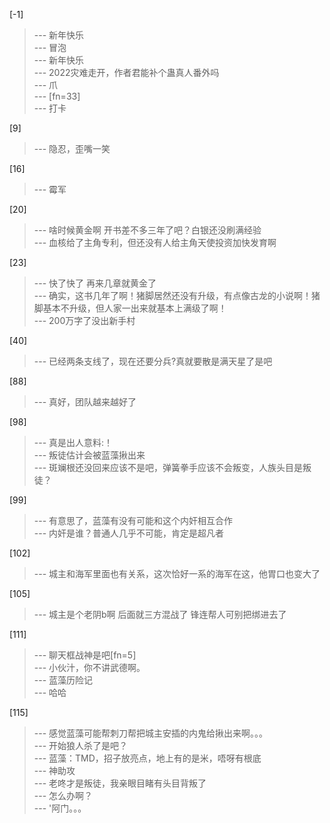 
[-1] 
>--- 新年快乐<br>
>--- 冒泡<br>
>--- 新年快乐<br>
>--- 2022灾难走开，作者君能补个蛊真人番外吗<br>
>--- 爪<br>
>--- [fn=33]<br>
>--- 打卡<br>

[9] 
>--- 隐忍，歪嘴一笑<br>

[16] 
>--- 霉军<br>

[20] 
>--- 啥时候黄金啊 开书差不多三年了吧？白银还没刷满经验<br>
>--- 血核给了主角专利，但还没有人给主角天使投资加快发育啊<br>

[23] 
>--- 快了快了  再来几章就黄金了<br>
>--- 确实，这书几年了啊！猪脚居然还没有升级，有点像古龙的小说啊！猪脚基本不升级，但人家一出来就基本上满级了啊！<br>
>--- 200万字了没出新手村<br>

[40] 
>--- 已经两条支线了，现在还要分兵?真就要散是满天星了是吧<br>

[88] 
>--- 真好，团队越来越好了<br>

[98] 
>--- 真是出人意料:！<br>
>--- 叛徒估计会被蓝藻揪出来<br>
>--- 斑斓根还没回来应该不是吧，弹簧拳手应该不会叛变，人族头目是叛徒？<br>

[99] 
>--- 有意思了，蓝藻有没有可能和这个内奸相互合作<br>
>--- 内奸是谁？普通人几乎不可能，肯定是超凡者<br>

[102] 
>--- 城主和海军里面也有关系，这次恰好一系的海军在这，他胃口也变大了<br>

[105] 
>--- 城主是个老阴b啊
后面就三方混战了
锋连帮人可别把绑进去了<br>

[111] 
>--- 聊天框战神是吧[fn=5]<br>
>--- 小伙汁，你不讲武德啊。<br>
>--- 蓝藻历险记<br>
>--- 哈哈<br>

[115] 
>--- 感觉蓝藻可能帮刺刀帮把城主安插的内鬼给揪出来啊。。。<br>
>--- 开始狼人杀了是吧？<br>
>--- 蓝藻：TMD，招子放亮点，地上有的是米，唔呀有根底<br>
>--- 神助攻<br>
>--- 老咚才是叛徒，我亲眼目睹有头目背叛了<br>
>--- 怎么办啊？<br>
>--- '阿门。。。<br>
